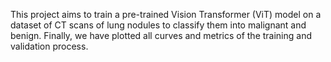 This project aims to train a pre-trained Vision Transformer (ViT) model on a dataset of CT scans of lung nodules to classify them into malignant and benign. Finally, we have plotted all curves and metrics of the training and validation process.
